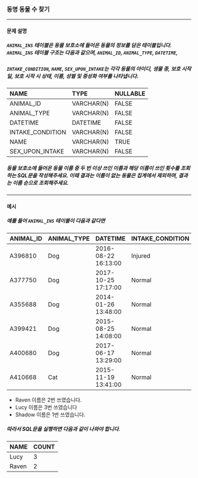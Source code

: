 ### 동명 동물 수 찾기

***

#### 문제 설명
##### `ANIMAL_INS` 테이블은 동물 보호소에 들어온 동물의 정보를 담은 테이블입니다. `ANIMAL_INS` 테이블 구조는 다음과 같으며, `ANIMAL_ID`, `ANIMAL_TYPE`, `DATETIME`,
##### `INTAKE_CONDITION`, `NAME`, `SEX_UPON_INTAKE`는 각각 동물의 아이디, 생물 종, 보호 시작일, 보호 시작 시 상태, 이름, 성별 및 중성화 여부를 나타냅니다.

NAME            |	TYPE      |	NULLABLE|
|:--            |:--        |:--
ANIMAL_ID       |	VARCHAR(N)|	FALSE   |
ANIMAL_TYPE     |	VARCHAR(N)|	FALSE   |
DATETIME        |	DATETIME  |	FALSE   |
INTAKE_CONDITION|	VARCHAR(N)|	FALSE   |
NAME            |	VARCHAR(N)|	TRUE    |
SEX_UPON_INTAKE|	VARCHAR(N)|	FALSE   |

##### 동물 보호소에 들어온 동물 이름 중 두 번 이상 쓰인 이름과 해당 이름이 쓰인 횟수를 조회하는 SQL문을 작성해주세요. 이때 결과는 이름이 없는 동물은 집계에서 제외하며, 결과는 이름 순으로 조회해주세요.

***

#### 예시
##### 예를 들어 `ANIMAL_INS` 테이블이 다음과 같다면

ANIMAL_ID|	ANIMAL_TYPE|	DATETIME           |	INTAKE_CONDITION|	NAME  |	SEX_UPON_INTAKE|
|:--     |:--          |:--                  |:--               |:--    |:--
A396810  |	Dog        |	2016-08-22 16:13:00|	Injured         |	Raven |	Spayed Female  |
A377750  |  Dog        |	2017-10-25 17:17:00|	Normal	        |Lucy  	|Spayed Female   |
A355688  |	Dog        |	2014-01-26 13:48:00|	Normal          |	Shadow|	Neutered Male  |
A399421  |	Dog        |	2015-08-25 14:08:00|	Normal          |	Lucy  |	Spayed Female  |
A400680  |	Dog        |	2017-06-17 13:29:00|	Normal          |	Lucy  |	Spayed Female  |
A410668  |	Cat        |	2015-11-19 13:41:00|	Normal          |	Raven |	Spayed Female  |

* Raven 이름은 2번 쓰였습니다.
* Lucy 이름은 3번 쓰였습니다
* Shadow 이름은 1번 쓰였습니다.

##### 따라서 SQL문을 실행하면 다음과 같이 나와야 합니다.

NAME  |	COUNT|
|:--  |:--
Lucy	|3     |
Raven	|2     |
